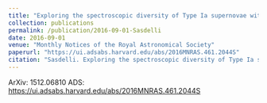 ```yaml
---
title: "Exploring the spectroscopic diversity of Type Ia supernovae with DRACULA: a machine learning approach"
collection: publications
permalink: /publication/2016-09-01-Sasdelli
date: 2016-09-01
venue: "Monthly Notices of the Royal Astronomical Society"
paperurl: "https://ui.adsabs.harvard.edu/abs/2016MNRAS.461.2044S"
citation: "Sasdelli. Exploring the spectroscopic diversity of Type Ia supernovae with DRACULA: a machine learning approach. Monthly Notices of the Royal Astronomical Society, 461:, Sep 2016"
---
```


ArXiv: 1512.06810
ADS: https://ui.adsabs.harvard.edu/abs/2016MNRAS.461.2044S
